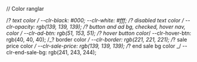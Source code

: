 // Color ranglar

/_? text color _/
--clr-black: #000;
--clr-white: #fff;
/_? disabled text color _/
--clr-opacity: rgb(139, 139, 139);
/_? button and ad bg, checked, hover nav, color _/
--clr-ad-btn: rgb(51, 153, 51);
/_? hover button color_/
--clr-hover-btn: rgb(40, 40, 40);
/_? border color _/
--clr-border: rgb(221, 221, 221);
/_? sale price color _/
--clr-sale-price: rgb(139, 139, 139);
/_? end sale bg color _/
--clr-end-sale-bg: rgb(241, 243, 244);
